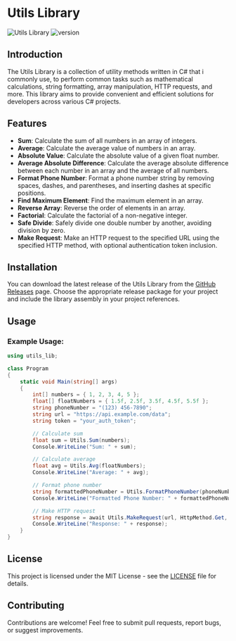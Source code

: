 # Utils Library

![Utils Library](https://img.shields.io/badge/language-C%23-blue) ![version](https://img.shields.io/badge/version-1.0-blue)

## Introduction

The Utils Library is a collection of utility methods written in C# that i commonly use, to perform common tasks such as mathematical calculations, string formatting, array manipulation, HTTP requests, and more. This library aims to provide convenient and efficient solutions for developers across various C# projects.

## Features

- **Sum**: Calculate the sum of all numbers in an array of integers.
- **Average**: Calculate the average value of numbers in an array.
- **Absolute Value**: Calculate the absolute value of a given float number.
- **Average Absolute Difference**: Calculate the average absolute difference between each number in an array and the average of all numbers.
- **Format Phone Number**: Format a phone number string by removing spaces, dashes, and parentheses, and inserting dashes at specific positions.
- **Find Maximum Element**: Find the maximum element in an array.
- **Reverse Array**: Reverse the order of elements in an array.
- **Factorial**: Calculate the factorial of a non-negative integer.
- **Safe Divide**: Safely divide one double number by another, avoiding division by zero.
- **Make Request**: Make an HTTP request to the specified URL using the specified HTTP method, with optional authentication token inclusion.

## Installation

You can download the latest release of the Utils Library from the [GitHub Releases](https://github.com/Levy-Y/utils-lib/releases) page. Choose the appropriate release package for your project and include the library assembly in your project references.

## Usage

### Example Usage:

```csharp
using utils_lib;

class Program
{
    static void Main(string[] args)
    {
        int[] numbers = { 1, 2, 3, 4, 5 };
        float[] floatNumbers = { 1.5f, 2.5f, 3.5f, 4.5f, 5.5f };
        string phoneNumber = "(123) 456-7890";
        string url = "https://api.example.com/data";
        string token = "your_auth_token";

        // Calculate sum
        float sum = Utils.Sum(numbers);
        Console.WriteLine("Sum: " + sum);

        // Calculate average
        float avg = Utils.Avg(floatNumbers);
        Console.WriteLine("Average: " + avg);

        // Format phone number
        string formattedPhoneNumber = Utils.FormatPhoneNumber(phoneNumber);
        Console.WriteLine("Formatted Phone Number: " + formattedPhoneNumber);

        // Make HTTP request
        string response = await Utils.MakeRequest(url, HttpMethod.Get, token);
        Console.WriteLine("Response: " + response);
    }
}
```

## License

This project is licensed under the MIT License - see the [LICENSE](LICENSE) file for details.

## Contributing

Contributions are welcome! Feel free to submit pull requests, report bugs, or suggest improvements.
